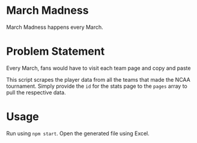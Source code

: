 # March Madness
March Madness happens every March.

# Problem Statement
Every March, fans would have to visit each team page and copy and paste

This script scrapes the player data from all the teams that made the NCAA tournament. Simply provide the `id` for the stats page to the `pages` array to pull the respective data.

# Usage
Run using `npm start`. Open the generated file using Excel.